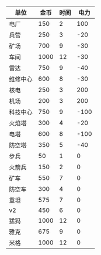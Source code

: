 | 单位 | 金币 | 时间 | 电力 |
| --- | --- | --- | --- |
| 电厂 | 150 | 2 | 100 |
| 兵营 | 250 | 3 | -20 |
| 矿场 | 700 | 9 | -30 |
| 车间 | 1000 | 12 | -30 |
| 雷达 | 750 | 9 | -40 |
| 维修中心 | 600 | 8 | -30 |
| 核电 | 250 | 3 | 200 |
| 机场 | 200 | 3 | 200 |
| 科技中心 | 750 | 9 | -100 |
| 火焰塔 | 300 | 4 | -20 |
| 电塔 | 600 | 8 | -100 |
| 防空塔 | 350 | 5 | -40 |
| 步兵 | 50 | 1 | 0 |
| 火箭兵 | 150 | 2 | 0 |
| 矿车 | 550 | 7 | 0 |
| 防空车 | 300 | 4 | 0 |
| 重坦 | 575 | 7 | 0 |
| v2 | 450 | 6 | 0 |
| 猛犸 | 1000 | 12 | 0 |
| 雅克 | 675 | 9 | 0 |
| 米格 | 1000 | 12 | 0 |

